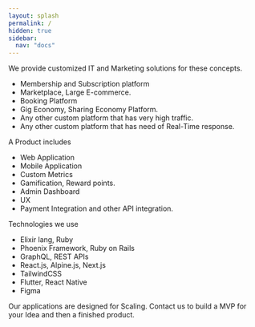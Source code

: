 ```yaml
---
layout: splash
permalink: /
hidden: true
sidebar:
  nav: "docs"
---
```


We provide customized IT and Marketing solutions for these concepts.
- Membership and Subscription platform
- Marketplace, Large E-commerce.
- Booking Platform
- Gig Economy, Sharing Economy Platform.
- Any other custom platform that has very high traffic.
- Any other custom platform that has need of Real-Time response. 

A Product includes
- Web Application
- Mobile Application
- Custom Metrics
- Gamification, Reward points.
- Admin Dashboard
- UX
- Payment Integration and other API integration.

Technologies we use
- Elixir lang, Ruby
- Phoenix Framework, Ruby on Rails
- GraphQL, REST APIs
- React.js, Alpine.js, Next.js
- TailwindCSS
- Flutter, React Native
- Figma

Our applications are designed for Scaling. Contact us to build a MVP for your Idea and then a finished product.
